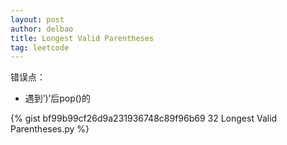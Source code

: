 ```yaml
---
layout: post
author: delbao
title: Longest Valid Parentheses 
tag: leetcode
---
```


错误点：
 
- 遇到’)’后pop()的

{% gist bf99b99cf26d9a231936748c89f96b69 32 Longest Valid Parentheses.py %}
